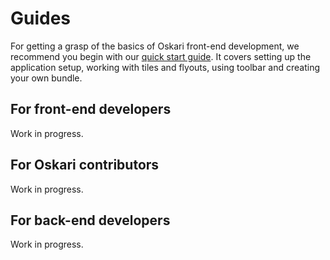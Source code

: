 # Guides

For getting a grasp of the basics of Oskari front-end development, we recommend you begin with our [quick start guide](guides/quick-start). It covers setting up the application setup, working with tiles and flyouts, using toolbar and creating your own bundle.

## For front-end developers

Work in progress.

## For Oskari contributors

Work in progress.

## For back-end developers

Work in progress.
